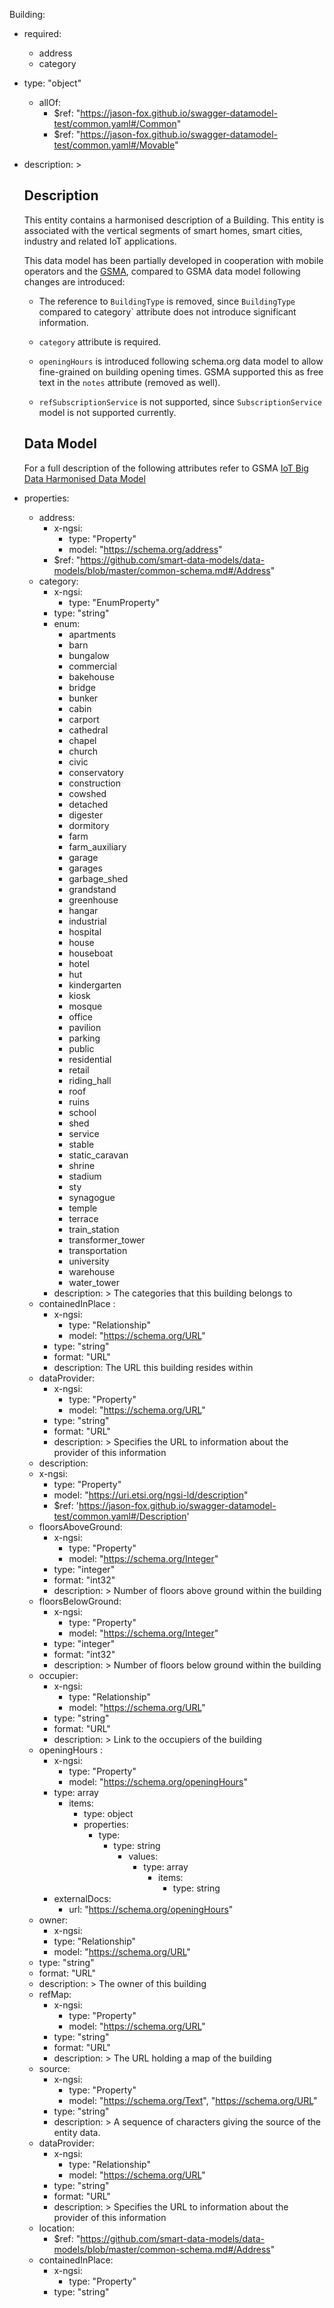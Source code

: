 Building:
  - required:
    - address
    - category
  - type: "object"
    - allOf:
      - $ref: "https://jason-fox.github.io/swagger-datamodel-test/common.yaml#/Common"
      - $ref: "https://jason-fox.github.io/swagger-datamodel-test/common.yaml#/Movable"  
   - description: >
      ## Description
      This entity contains a harmonised description of a Building. This entity is
      associated with the vertical segments of smart homes, smart cities, industry and
      related IoT applications.
        
      This data model has been partially developed in cooperation with mobile
      operators and the [GSMA](https://www.gsma.com/iot/iot-big-data/), compared to
      GSMA data model following changes are introduced:
        
      * The reference to `BuildingType` is removed, since `BuildingType` compared to
        category` attribute does not introduce significant information.
       
      * `category` attribute is required.
        
      * `openingHours` is introduced following schema.org data model to allow
        fine-grained on building opening times. GSMA supported this as free text in
        the `notes` attribute (removed as well).
        
      * `refSubscriptionService` is not supported, since `SubscriptionService` model
        is not supported currently.
        
      ## Data Model

      For a full description of the following attributes refer to GSMA
      [IoT Big Data Harmonised Data Model](https://github.com/GSMADeveloper/NGSI-LD-Entities)
      
  - properties:  
    - address:
      - x-ngsi:
        - type: "Property"
        - model: "https://schema.org/address"
      - $ref: "https://github.com/smart-data-models/data-models/blob/master/common-schema.md#/Address"
    - category:
      - x-ngsi:
        - type: "EnumProperty"
      - type: "string"
      - enum:
        - apartments
        - barn
        - bungalow
        - commercial
        - bakehouse
        - bridge
        - bunker
        - cabin
        - carport
        - cathedral
        - chapel
        - church
        - civic
        - conservatory
        - construction
        - cowshed
        - detached
        - digester
        - dormitory
        - farm
        - farm_auxiliary
        - garage
        - garages
        - garbage_shed
        - grandstand
        - greenhouse
        - hangar
        - industrial
        - hospital
        - house
        - houseboat
        - hotel
        - hut
        - kindergarten
        - kiosk
        - mosque
        - office
        - pavilion
        - parking
        - public
        - residential
        - retail
        - riding_hall
        - roof
        - ruins
        - school
        - shed
        - service
        - stable
        - static_caravan
        - shrine
        - stadium
        - sty
        - synagogue
        - temple
        - terrace
        - train_station
        - transformer_tower
        - transportation
        - university
        - warehouse
        - water_tower
      - description: >
         The categories that this building belongs to
    - containedInPlace :
      - x-ngsi:
        - type: "Relationship"
        - model: "https://schema.org/URL"
      - type: "string"
      - format: "URL"
      - description: The URL this building resides within  
    - dataProvider:
      - x-ngsi:
        - type: "Property"
        - model: "https://schema.org/URL"
      - type: "string"
      - format: "URL"
      - description: >
        Specifies the URL to information about the provider of this information  
    - description:
    - x-ngsi:
        - type: "Property"
        - model: "https://uri.etsi.org/ngsi-ld/description"
      - $ref: 'https://jason-fox.github.io/swagger-datamodel-test/common.yaml#/Description'       
    - floorsAboveGround:
      - x-ngsi:
        - type: "Property"
        - model: "https://schema.org/Integer"
      - type: "integer"
      - format: "int32"
      - description: >
            Number of floors above ground within the building
    - floorsBelowGround:
      - x-ngsi:
        - type: "Property"
        - model: "https://schema.org/Integer"
      - type: "integer"
      - format: "int32"
      - description: >
            Number of floors below ground within the building
    - occupier:
      - x-ngsi:
        - type: "Relationship"
        - model: "https://schema.org/URL"
      - type: "string"
      - format: "URL"
      - description: >
            Link to the occupiers of the building
    - openingHours :
      - x-ngsi:
        - type: "Property"
        - model: "https://schema.org/openingHours"
      - type: array
        - items:
          - type: object
          - properties:
            - type:
              - type: string
                - values:
                  - type: array
                    - items:
                      - type: string
      - externalDocs:
        - url: "https://schema.org/openingHours"  
    - owner:
      - x-ngsi:
       - type: "Relationship"
       - model: "https://schema.org/URL"
    - type: "string"
    - format: "URL"
    - description: >
            The owner of this building
    - refMap:
      - x-ngsi:
        - type: "Property"
        - model: "https://schema.org/URL"
      - type: "string"
      - format: "URL"
      - description: >
            The URL holding a map of the building       
    - source:
      - x-ngsi:
        - type: "Property"
        - model: "https://schema.org/Text", "https://schema.org/URL"
      - type: "string"
      - description: >
            A sequence of characters giving the source of the entity data.
    - dataProvider:
      - x-ngsi:
        - type: "Relationship"
        - model: "https://schema.org/URL"
      - type: "string"
      - format: "URL"
      - description: >
        Specifies the URL to information about the provider of this information
    - location:
      - $ref: "https://github.com/smart-data-models/data-models/blob/master/common-schema.md#/Address"
    - containedInPlace:
      - x-ngsi:
        - type: "Property"
      - type: "string"
      
    
        
      